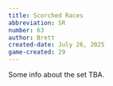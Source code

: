 ```yaml
---
title: Scorched Races
abbreviation: SR
number: 63
author: Brett
created-date: July 26, 2025
game-created: 29
---
```

Some info about the set TBA.
